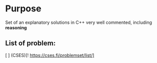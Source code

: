 # Purpose
Set of an explanatory solutions in C++ very well commented, including **reasoning**
## List of problem: 
[ ] (CSES)[! https://cses.fi/problemset/list/]
